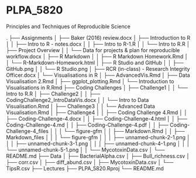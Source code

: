 # PLPA_5820
Principles and Techniques of Reproducible Science

.
├── Assignments
│   ├── Baker (2016) review.docx
│   ├── Introduction to R
│   │   ├── Intro to R - notes.docx
│   │   ├── Intro to R-1.R
│   │   └── Intro to R.R
│   ├── Project Overview
│   │   └── Data for projects & plan for reproducible workflow.docx
│   ├── R Markdown
│   │   ├── R Markdown Homework.Rmd
│   │   └── R-Markdown-Homework.html
│   ├── R Studio and GitHub
│   │   ├── GitHub.png
│   │   └── R Studio.png
│   ├── RCR (in-class) - Research Integrity Officer.docx
│   └── Visualisations in R
│       ├── AdvancedVis.Rmd
│       ├── Data Visualisation 2.Rmd
│       ├── ggplot_plotting.Rmd
│       └── Introduction to Visualisations in R.Rmd
├── Coding Challenges
│   ├── Challenge1
│   │   └── Intro to R.R
│   ├── Challenge2
│   │   ├── CodingChallenge2_IntroDataVis.docx
│   │   └── Intro to Data Visualisation.Rmd
│   ├── Challenge3
│   │   └── Advanced Data Visualisation.Rmd
│   ├── Challenge4
│   │   ├── Coding Challenge 4.Rmd
│   │   ├── Coding-Challenge-4.docx
│   │   ├── Coding-Challenge-4.html
│   │   ├── Coding-Challenge-4.md
│   │   ├── Coding-Challenge-4.pdf
│   │   ├── Coding-Challenge-4_files
│   │   │   └── figure-gfm
│   │   ├── Markdown.Rmd
│   │   ├── Markdown_files
│   │   │   └── figure-gfm
│   │   │       ├── unnamed-chunk-2-1.png
│   │   │       ├── unnamed-chunk-3-1.png
│   │   │       ├── unnamed-chunk-4-1.png
│   │   │       └── unnamed-chunk-5-1.png
│   │   └── MycotoxinData.csv
│   └── README.md
├── Data
│   ├── BacterialAlpha.csv
│   ├── Bull_richness.csv
│   ├── corr.csv
│   ├── diff_abund.csv
│   ├── MycotoxinData.csv
│   └── TipsR.csv
├── Lectures
├── PLPA_5820.Rproj
└── README.md